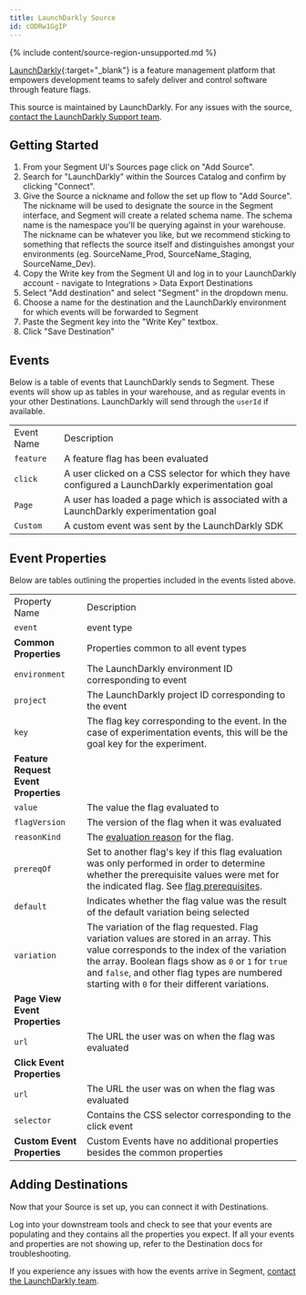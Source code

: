 ```yaml
---
title: LaunchDarkly Source
id: cODRw1GgIP
---
```

{% include content/source-region-unsupported.md %}

[LaunchDarkly](https://launchdarkly.com){:target="_blank"} is a feature management platform that empowers development teams to safely deliver and control software through feature flags.

This source is maintained by LaunchDarkly. For any issues with the source, [contact the LaunchDarkly Support team](mailto:support@launchdarkly.com).


## Getting Started

1. From your Segment UI's Sources page click on "Add Source".
2. Search for "LaunchDarkly" within the Sources Catalog and confirm by clicking "Connect".
3. Give the Source a nickname and follow the set up flow to "Add Source". The nickname will be used to designate the source in the Segment interface, and Segment will create a related schema name. The schema name is the namespace you'll be querying against in your warehouse. The nickname can be whatever you like, but we recommend sticking to something that reflects the source itself and distinguishes amongst your environments (eg. SourceName_Prod, SourceName_Staging, SourceName_Dev).
4. Copy the Write key from the Segment UI and log in to your LaunchDarkly account - navigate to Integrations > Data Export Destinations
5. Select "Add destination" and select "Segment" in the dropdown menu.
6. Choose a name for the destination and the LaunchDarkly environment for which events will be forwarded to Segment
7. Paste the Segment key into the "Write Key" textbox.
8. Click "Save Destination"

## Events

Below is a table of events that LaunchDarkly sends to Segment. These events will show up as tables in your warehouse, and as regular events in your other Destinations. LaunchDarkly will send through the `userId` if available.

<table>
  <tr>
   <td>Event Name</td>
   <td>Description</td>
  </tr>
  <tr>
  <td><code>feature</code></td>
   <td>A feature flag has been evaluated</td>
  </tr>
  <tr>
  <td><code>click</code></td>
   <td>A user clicked on a CSS selector for which they have configured a LaunchDarkly experimentation goal</td>
  </tr>
  <tr>
  <td><code>Page</code></td>
   <td>A user has loaded a page which is associated with a LaunchDarkly experimentation goal</td>
  </tr>
  <tr>
  <td><code>Custom</code></td>
   <td>A custom event was sent by the LaunchDarkly SDK</td>
  </tr>
</table>

## Event Properties

Below are tables outlining the properties included in the events listed above.

<table>
  <tr>
   <td>Property Name</td>
   <td>Description</td>
  </tr>
  <tr>
  <td><code>event</code></td>
   <td>event type</td>
  </tr>
  <tr><td><b>Common Properties</b></td>
  <td>Properties common to all event types</td>
  </tr>
  <tr>
  <td><code>environment</code></td>
   <td>The LaunchDarkly environment ID corresponding to event</td>
  </tr>
  <tr>
  <td><code>project</code></td>
   <td>The LaunchDarkly project ID corresponding to the event</td>
  </tr>
  <tr>
   <td><code>key</code></td>
   <td>The flag key corresponding to the event. In the case of experimentation events, this will be the goal key for the experiment.</td>
  </tr>
  <tr>
  <td><b>Feature Request Event Properties</b></td>
  </tr>
  <tr>
  <td><code>value</code></td>
      <td>The value the flag evaluated to</td>
  </tr>
  <tr>
  <td><code>flagVersion</code></td>
      <td>The version of the flag when it was evaluated</td>
  </tr>
  <tr>
  <td><code>reasonKind</code></td>
      <td>The <a href="https://docs.launchdarkly.com/docs/evaluation-reasons">evaluation reason</a> for the flag.</td>
  </tr>
  <tr>
  <td><code>prereqOf</code></td>
      <td>Set to another flag's key if this flag evaluation was only performed in order to determine
 whether the prerequisite values were met for the indicated flag. See <a href="https://docs.launchdarkly.com/docs/prerequisites">flag prerequisites</a>.</td>
  </tr>
  <tr>
  <td><code>default</code></td>
      <td>Indicates whether the flag value was the result of the default variation being selected</td>
  </tr>
  <tr>
  <td><code>variation</code></td>
      <td>The variation of the flag requested. Flag variation values are stored in an array. This value corresponds to the index of the variation the array. Boolean flags show as <code>0</code> or <code>1</code> for <code>true</code> and <code>false</code>, and other flag types are numbered starting with <code>0</code> for their different variations.</td>
  </tr>
  <tr>
    <td><b>Page View Event Properties</b></td>
  </tr>
  <tr>
  <td><code>url</code></td>
   <td>The URL the user was on when the flag was evaluated</td>
  </tr>
  <tr>
    <td><b>Click Event Properties</b></td>
  </tr>
  <tr>
  <td><code>url</code></td>
   <td>The URL the user was on when the flag was evaluated</td>
  </tr>
  <tr>
  <td><code>selector</code></td>
   <td>Contains the CSS selector corresponding to the click event</td>
  </tr>
  <tr>
    <td><b>Custom Event Properties</b></td>
    <td>Custom Events have no additional properties besides the common properties</td>
  </tr>
</table>

## Adding Destinations

Now that your Source is set up, you can connect it with Destinations.

Log into your downstream tools and check to see that your events are populating and they contains all the properties you expect. If all your events and properties are not showing up, refer to the Destination docs for troubleshooting.

If you experience any issues with how the events arrive in Segment, [contact the LaunchDarkly team](mailto:support@launchdarkly.com).
